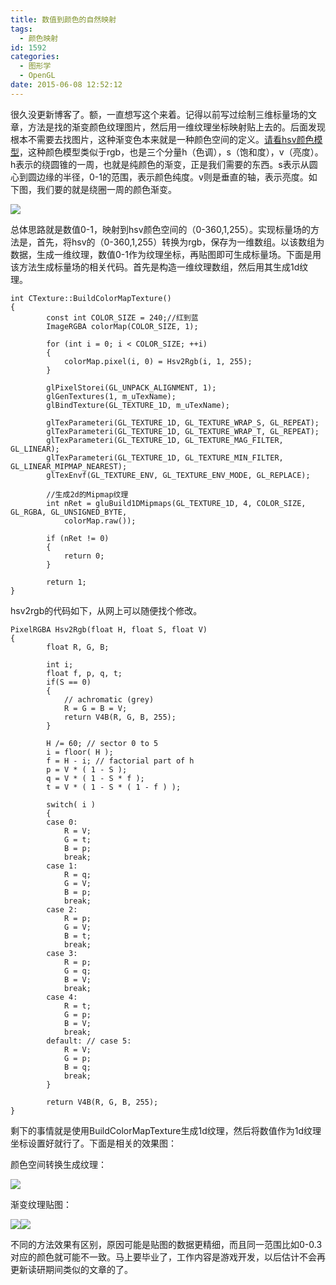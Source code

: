```yaml
---
title: 数值到颜色的自然映射
tags:
  - 颜色映射
id: 1592
categories:
  - 图形学
  - OpenGL
date: 2015-06-08 12:52:12
---
```


很久没更新博客了。额，一直想写这个来着。记得以前写过绘制三维标量场的文章，方法是找的渐变颜色纹理图片，然后用一维纹理坐标映射贴上去的。后面发现根本不需要去找图片，这种渐变色本来就是一种颜色空间的定义。[请看hsv颜色模型](http://baike.baidu.com/link?url=RUroPPZprWlPOJx8JaodE2Je0wql6wHv0N3LigWMqsRjCxxVDAT_yWwGYL4myeEkHTKIeBxFbC9qjwvrzD2XlzgyxW-2lUZ25TyUePioufQBbhhZSTRB5VUApB0gCfgsJPG-CtbbTBBs3DacsTvMAFk5YzmyeD5uius5R5vTr3sPZbGsfmiL-6ovaPXrncfqk0vcp8KhirUnmKEEZdR_0q)，这种颜色模型类似于rgb，也是三个分量h（色调），s（饱和度），v（亮度）。h表示的绕圆锥的一周，也就是纯颜色的渐变，正是我们需要的东西。s表示从圆心到圆边缘的半径，0-1的范围，表示颜色纯度。v则是垂直的轴，表示亮度。如下图，我们要的就是绕圈一周的颜色渐变。

![](https://c2.staticflickr.com/8/7213/27452089865_0225e3c1e8_o.png)

总体思路就是数值0-1，映射到hsv颜色空间的（0-360,1,255）。实现标量场的方法是，首先，将hsv的（0-360,1,255）转换为rgb，保存为一维数组。以该数组为数据，生成一维纹理，数值0-1作为纹理坐标，再贴图即可生成标量场。下面是用该方法生成标量场的相关代码。首先是构造一维纹理数组，然后用其生成1d纹理。

``` stylus
int CTexture::BuildColorMapTexture()
{
        const int COLOR_SIZE = 240;//红到蓝
        ImageRGBA colorMap(COLOR_SIZE, 1);

        for (int i = 0; i < COLOR_SIZE; ++i)
        {
            colorMap.pixel(i, 0) = Hsv2Rgb(i, 1, 255);
        }

        glPixelStorei(GL_UNPACK_ALIGNMENT, 1);
        glGenTextures(1, m_uTexName);
        glBindTexture(GL_TEXTURE_1D, m_uTexName);

        glTexParameteri(GL_TEXTURE_1D, GL_TEXTURE_WRAP_S, GL_REPEAT);
        glTexParameteri(GL_TEXTURE_1D, GL_TEXTURE_WRAP_T, GL_REPEAT);
        glTexParameteri(GL_TEXTURE_1D, GL_TEXTURE_MAG_FILTER, GL_LINEAR);
        glTexParameteri(GL_TEXTURE_1D, GL_TEXTURE_MIN_FILTER, GL_LINEAR_MIPMAP_NEAREST);
        glTexEnvf(GL_TEXTURE_ENV, GL_TEXTURE_ENV_MODE, GL_REPLACE);

        //生成2d的Mipmap纹理
        int nRet = gluBuild1DMipmaps(GL_TEXTURE_1D, 4, COLOR_SIZE, GL_RGBA, GL_UNSIGNED_BYTE,
            colorMap.raw());

        if (nRet != 0)
        {
            return 0;
        }

        return 1;
}
```

hsv2rgb的代码如下，从网上可以随便找个修改。

``` stylus
PixelRGBA Hsv2Rgb(float H, float S, float V)
{
        float R, G, B;

        int i;
        float f, p, q, t;
        if(S == 0)
        {
            // achromatic (grey)
            R = G = B = V;
            return V4B(R, G, B, 255);
        }

        H /= 60; // sector 0 to 5
        i = floor( H );
        f = H - i; // factorial part of h
        p = V * ( 1 - S );
        q = V * ( 1 - S * f );
        t = V * ( 1 - S * ( 1 - f ) );

        switch( i )
        {
        case 0:
            R = V;
            G = t;
            B = p;
            break;
        case 1:
            R = q;
            G = V;
            B = p;
            break;
        case 2:
            R = p;
            G = V;
            B = t;
            break;
        case 3:
            R = p;
            G = q;
            B = V;
            break;
        case 4:
            R = t;
            G = p;
            B = V;
            break;
        default: // case 5:
            R = V;
            G = p;
            B = q;
            break;
        }

        return V4B(R, G, B, 255);
}
```

剩下的事情就是使用BuildColorMapTexture生成1d纹理，然后将数值作为1d纹理坐标设置好就行了。下面是相关的效果图：

颜色空间转换生成纹理：

![](https://c2.staticflickr.com/8/7138/26844818173_cb7558cfc0_o.png)

渐变纹理贴图：

![](https://c8.staticflickr.com/8/7638/27452089775_9fe5365f97_o.jpg)![](https://c2.staticflickr.com/8/7365/27175625310_f7f44d74d5_o.png)

不同的方法效果有区别，原因可能是贴图的数据更精细，而且同一范围比如0-0.3对应的颜色就可能不一致。马上要毕业了，工作内容是游戏开发，以后估计不会再更新读研期间类似的文章的了。